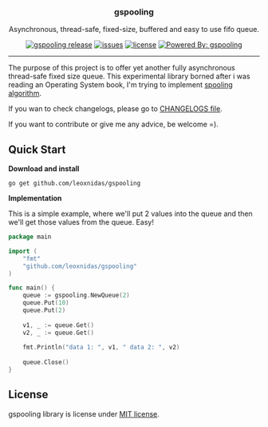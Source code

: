 <p align="center">
  <h3 align="center">gspooling</h3>
  <p align="center">Asynchronous, thread-safe, fixed-size, buffered and easy to use fifo queue.</p>
  <p align="center">
  	<a href="https://github.com/leoxnidas/gspooling/releases/latest"><img alt="gspooling release" src="https://img.shields.io/github/release/gspooling/gspooling.svg"/></a>
    <a href="https://github.com/leoxnidas/gspooling/issues" ><img alt="issues" src="https://img.shields.io/github/issues/leoxnidas/gspooling.svg"/></a>
    <a href="/LICENSE"><img alt="license" src="https://img.shields.io/badge/license-MIT-blue.svg"/></a>
    <a href="https://github.com/goreleaser"><img alt="Powered By: gspooling" src="https://img.shields.io/badge/powered%20by-gspooling-green.svg"></a>
  </p>
</p>

---

The purpose of this project is to offer yet another fully asynchronous thread-safe fixed size queue. This experimental library borned after i was reading an Operating System book, I'm trying to implement [spooling algorithm](https://www.wikiwand.com/en/Spooling).

If you wan to check changelogs, please go to [CHANGELOGS file](./CHANGELOGS).

If you want to contribute or give me any advice, be welcome =).

## Quick Start

**Download and install**

```go get github.com/leoxnidas/gspooling```

**Implementation**

This is a simple example, where we'll put 2 values into the queue and then
we'll get those values from the queue. Easy!

```go
package main

import (
	"fmt"
    "github.com/leoxnidas/gspooling"
)

func main() {
	queue := gspooling.NewQueue(2)
    queue.Put(10)
    queue.Put(2)
    
    v1, _ := queue.Get()
    v2, _ := queue.Get()
    
    fmt.Println("data 1: ", v1, " data 2: ", v2)
    
    queue.Close()
}
```

## License

gspooling library is license under [MIT license](./LICENSE).
